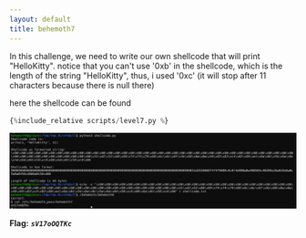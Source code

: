 ```yaml
---
layout: default
title: behemoth7
---
```




In this challenge, we need to write our own shellcode that will print "HelloKitty".
notice that you can't use '0xb' in the shellcode, which is the length of the string "HelloKitty", thus, i used '0xc' (it will stop after 11 characters because there is null there)

here the shellcode can be found
```python
{%include_relative scripts/level7.py %}
```


![alt text](./images/level7.png)


**Flag:** ***`sV17oOQTKc`*** 
